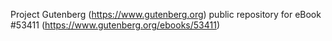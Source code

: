 Project Gutenberg (https://www.gutenberg.org) public repository for
eBook #53411 (https://www.gutenberg.org/ebooks/53411)
